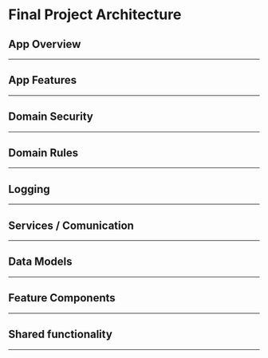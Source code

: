 # Final Project Architecture
## App Overview

---
## App Features

---
## Domain Security

---
## Domain Rules

---
## Logging

---
## Services / Comunication

---
## Data Models

---
## Feature Components

---
## Shared functionality

---

